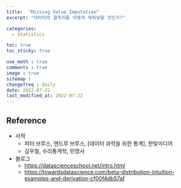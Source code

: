 ```yaml
---
title:  "Missing Value Imputation"
excerpt: "데이터의 결측치를 어떻게 채워넣을 것인가?"

categories:
  - Statistics

toc: true
toc_sticky: true

use_math : true
comments : true
image : true
sitemap :
changefreq : daily
date: 2022-07-22
last_modified_at: 2022-07-22
---
```







## Reference 

- 서적
  - 피터 브루스, 앤드루 브루스, [데이터 과학을 위한 통계], 한빛미디어
  - 김우철, 수리통계학, 민영사
- 블로그 
  - https://datascienceschool.net/intro.html
  - https://towardsdatascience.com/beta-distribution-intuition-examples-and-derivation-cf00f4db57af

